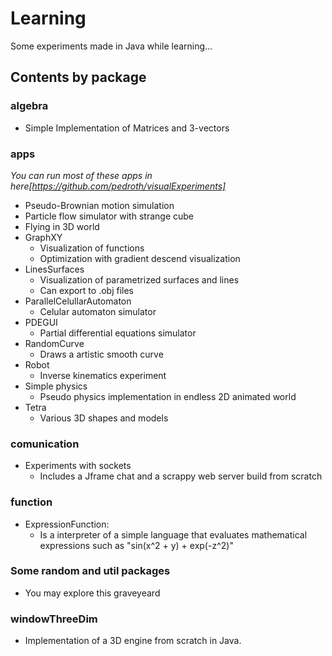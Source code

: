 
# Learning

Some experiments made in Java while learning...

## Contents by package
 ### algebra
 *  Simple Implementation of Matrices and 3-vectors
### apps
*You can run most of these apps in here[https://github.com/pedroth/visualExperiments]*
  *  Pseudo-Brownian motion simulation
  * Particle flow simulator with strange cube
  * Flying in 3D world
  * GraphXY
	  * Visualization of functions
	  * Optimization with gradient descend visualization
  * LinesSurfaces
	  * Visualization of parametrized surfaces and lines
	  * Can export to .obj files
  * ParallelCelullarAutomaton
	  * Celular automaton simulator
  * PDEGUI
	  * Partial differential equations simulator
  * RandomCurve
	  * Draws a artistic smooth curve
  * Robot
	  * Inverse kinematics experiment
  * Simple physics
	  * Pseudo physics implementation in endless 2D animated world
  * Tetra
	  * Various 3D shapes and models
### comunication
* Experiments with sockets
	* Includes a Jframe chat and a scrappy web server build from scratch

###  function
* ExpressionFunction: 
	* Is a interpreter of a simple language that evaluates mathematical expressions such as "sin(x^2  + y) + exp(-z^2)" 

### Some random and util packages
* You may explore this graveyeard


### windowThreeDim
* Implementation of a 3D engine from scratch in Java. 
